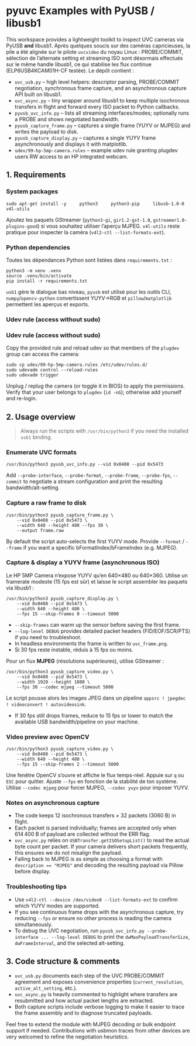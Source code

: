 # pyuvc Examples with PyUSB / libusb1

This workspace provides a lightweight toolkit to inspect UVC cameras via
PyUSB **and** libusb1.  Après quelques soucis sur des caméras capricieuses, la
pile a été alignée sur le pilote `uvcvideo` du noyau Linux : PROBE/COMMIT,
sélection de l’alternate setting et streaming ISO sont désormais effectués sur
le même handle libusb1, ce qui stabilise les flux continue (ELP6USB4KCAM01H-CF
testée).  Le dépôt contient :

- `uvc_usb.py` – high level helpers: descriptor parsing, PROBE/COMMIT negotiation,
  synchronous frame capture, and an asynchronous capture API built on libusb1.
- `uvc_async.py` – tiny wrapper around libusb1 to keep multiple isochronous
  transfers in flight and forward every ISO packet to Python callbacks.
- `pyusb_uvc_info.py` – lists all streaming interfaces/modes; optionally runs a
  PROBE and shows negotiated bandwidth.
- `pyusb_capture_frame.py` – captures a single frame (YUYV or MJPEG) and writes
  the payload to disk.
- `pyusb_capture_display.py` – captures a single YUYV frame asynchronously and
  displays it with matplotlib.
- `udev/99-hp-5mp-camera.rules` – example udev rule granting plugdev users RW
  access to an HP integrated webcam.

## 1. Requirements

### System packages

```
sudo apt-get install -y     python3     python3-pip     libusb-1.0-0     v4l-utils
```

Ajoutez les paquets GStreamer (`python3-gi`, `gir1.2-gst-1.0`,
`gstreamer1.0-plugins-good`) si vous souhaitez utiliser l’aperçu MJPEG.
`v4l-utils` reste pratique pour inspecter la caméra (`v4l2-ctl --list-formats-ext`).

### Python dependencies

Toutes les dépendances Python sont listées dans `requirements.txt` :

```
python3 -m venv .venv
source .venv/bin/activate
pip install -r requirements.txt
```

`usb1` gère le dialogue bas niveau, `pyusb` est utilisé pour les outils CLI,
`numpy`/`opencv-python` convertissent YUYV→RGB et `pillow`/`matplotlib`
permettent les aperçus et exports.

### Udev rule (access without sudo)

### Udev rule (access without sudo)

Copy the provided rule and reload udev so that members of the `plugdev` group can
access the camera:

```
sudo cp udev/99-hp-5mp-camera.rules /etc/udev/rules.d/
sudo udevadm control --reload-rules
sudo udevadm trigger
```

Unplug / replug the camera (or toggle it in BIOS) to apply the permissions.
Verify that your user belongs to `plugdev` (`id -nG`); otherwise add yourself
and re-login.

## 2. Usage overview

> Always run the scripts with `/usr/bin/python3` if you need the installed
> `usb1` binding.

### Enumerate UVC formats

```
/usr/bin/python3 pyusb_uvc_info.py --vid 0x0408 --pid 0x5473
```

Add `--probe-interface`, `--probe-format`, `--probe-frame`, `--probe-fps`,
`--commit` to negotiate a stream configuration and print the resulting
bandwidth/alt-setting.

### Capture a raw frame to disk

```
/usr/bin/python3 pyusb_capture_frame.py \
    --vid 0x0408 --pid 0x5473 \
    --width 640 --height 480 --fps 30 \
    --output frame.raw
```

By default the script auto-selects the first YUYV mode.  Provide `--format` / `--frame`
if you want a specific bFormatIndex/bFrameIndex (e.g. MJPEG).

### Capture & display a YUYV frame (asynchronous ISO)

Le HP 5MP Camera n’expose YUYV qu’en 640×480 ou 640×360.  Utilise un framerate
modeste (15 fps est sûr) et laisse le script assembler les paquets via libusb1 :

```
/usr/bin/python3 pyusb_capture_display.py \
    --vid 0x0408 --pid 0x5473 \
    --width 640 --height 480 \
    --fps 15 --skip-frames 0 --timeout 5000
```

- `--skip-frames` can warm up the sensor before saving the first frame.
- `--log-level DEBUG` provides detailed packet headers (FID/EOF/SCR/PTS) if you
  need to troubleshoot.
- In headless environments the frame is written to `uvc_frame.png`.
- Si 30 fps reste instable, réduis à 15 fps ou moins.

Pour un flux **MJPEG** (résolutions supérieures), utilise GStreamer :

```
/usr/bin/python3 pyusb_capture_video.py \
    --vid 0x0408 --pid 0x5473 \
    --width 1920 --height 1080 \
    --fps 30 --codec mjpeg --timeout 5000
```

Le script pousse alors les images JPEG dans un pipeline
`appsrc ! jpegdec ! videoconvert ! autovideosink`.
- If 30 fps still drops frames, reduce to 15 fps or lower to match the available
  USB bandwidth/pipeline on your machine.

### Video preview avec OpenCV

```
/usr/bin/python3 pyusb_capture_video.py \
    --vid 0x0408 --pid 0x5473 \
    --width 640 --height 480 \
    --fps 15 --skip-frames 2 --timeout 5000
```

Une fenêtre OpenCV s’ouvre et affiche le flux temps-réel. Appuie sur `q` ou
`ESC` pour quitter. Ajuste `--fps` en fonction de la stabilité de ton système.
Utilise `--codec mjpeg` pour forcer MJPEG, `--codec yuyv` pour imposer YUYV.

### Notes on asynchronous capture

- The code keeps 12 isochronous transfers × 32 packets (3060 B) in flight.
- Each packet is parsed individually; frames are accepted only when 614 400 B of
  payload are collected without the ERR flag.
- `uvc_async.py` relies on `USBTransfer.getISOSetupList()` to read the actual
  byte count per packet. If your camera delivers short packets frequently, this
  ensures we do not misalign the payload.
- Falling back to MJPEG is as simple as choosing a format with `description == "MJPEG"`
  and decoding the resulting payload via Pillow before display.

### Troubleshooting tips

- Use `v4l2-ctl --device /dev/video0 --list-formats-ext` to confirm which YUYV
  modes are supported.
- If you see continuous frame drops with the asynchronous capture, try reducing
  `--fps` or ensure no other process is reading the camera simultaneously.
- To debug the UVC negotiation, run `pyusb_uvc_info.py --probe-interface ... --log-level DEBUG`
  to print the `dwMaxPayloadTransferSize`, `dwFrameInterval`, and the selected
  alt-setting.

## 3. Code structure & comments

- `uvc_usb.py` documents each step of the UVC PROBE/COMMIT agreement and exposes
  convenience properties (`current_resolution`, `active_alt_setting`, etc.).
- `uvc_async.py` is heavily commented to highlight where transfers are resubmitted
  and how actual packet lengths are extracted.
- Both capture scripts include verbose logging to make it easier to trace the
  frame assembly and to diagnose truncated payloads.

Feel free to extend the module with MJPEG decoding or bulk endpoint support if
needed. Contributions with usbmon traces from other devices are very welcomed to
refine the negotiation heuristics.
